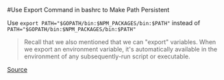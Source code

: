 #Use Export Command in bashrc to Make Path Persistent

Use `export PATH="$GOPATH/bin:$NPM_PACKAGES/bin:$PATH"` instead of `PATH="$GOPATH/bin:$NPM_PACKAGES/bin:$PATH"`

> Recall that we also mentioned that we can "export" variables. When we export an environment variable, it's automatically available in the environment of any subsequently-run script or executable.

[Source](http://www.ibm.com/developerworks/linux/library/l-bash/index.html)
